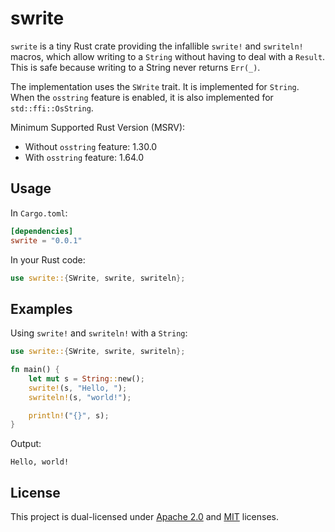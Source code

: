 # swrite

`swrite` is a tiny Rust crate providing the infallible `swrite!` and `swriteln!` macros, 
which allow writing to a `String` without having to deal with a `Result`. This is safe because
writing to a String never returns `Err(_)`.

The implementation uses the `SWrite` trait. It is implemented for `String`.
When the `osstring` feature is enabled, it is also implemented for `std::ffi::OsString`.

Minimum Supported Rust Version (MSRV):
- Without `osstring` feature: 1.30.0
- With `osstring` feature: 1.64.0

## Usage

In `Cargo.toml`:

```toml
[dependencies]
swrite = "0.0.1"
```

In your Rust code:

```rust
use swrite::{SWrite, swrite, swriteln};
```

## Examples

Using `swrite!` and `swriteln!` with a `String`:

```rust
use swrite::{SWrite, swrite, swriteln};

fn main() {
    let mut s = String::new();
    swrite!(s, "Hello, ");
    swriteln!(s, "world!");

    println!("{}", s);
}
```

Output:

```
Hello, world!
```

## License

This project is dual-licensed under [Apache 2.0](LICENSE-APACHE) and [MIT](LICENSE-MIT) licenses.
</pre>



